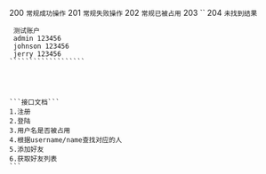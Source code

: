 200   `常规成功操作`
201  `常规失败操作`
202  `常规已被占用`
203  ``
204  `未找到结果`


````````````````````
 测试账户
 admin 123456
 johnson 123456
 jerry 123456
```````````````````




```接口文档```
1.注册
2.登陆
3.用户名是否被占用
4.根据username/name查找对应的人
5.添加好友
6.获取好友列表
```